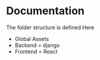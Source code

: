 # Documentation
The folder structure is defined Here
* Global Assets 
* Backend = django
* Frontend = React
